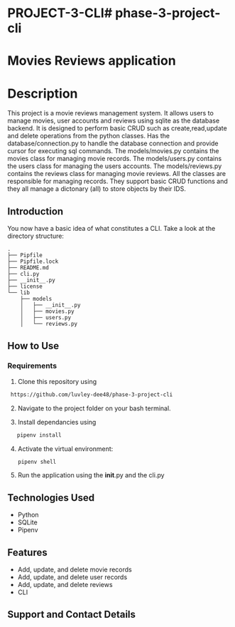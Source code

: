 # PROJECT-3-CLI# phase-3-project-cli

# Movies Reviews application

# Description

This project is a movie reviews management system. It allows users to manage movies, user accounts and reviews using sqlite as the database backend. It is designed to perform basic CRUD such as create,read,update and delete operations from the python classes. Has the database/connection.py to handle the database connection and provide cursor for executing sql commands.
The models/movies.py contains the movies class for managing movie records. The models/users.py contains the users class for managing the users accounts. The models/reviews.py contains the reviews class for managing movie reviews.
All the classes are responsible for managing records. They support basic CRUD functions and they all manage a dictonary (all) to store objects by their IDS.

## Introduction

You now have a basic idea of what constitutes a CLI. Take a look at the directory structure:

```console
.
├── Pipfile
├── Pipfile.lock
├── README.md
├── cli.py
├── __init__.py
├── license
└── lib
    ├── models
    │   ├── __init__.py
    │   ├── movies.py
    │   ├── users.py
    │   └── reviews.py
```

## How to Use

### Requirements

1. Clone this repository using

```bash
 https://github.com/luvley-dee48/phase-3-project-cli

```

2. Navigate to the project folder on your bash terminal.

3. Install dependancies using

```bash
   pipenv install
```

4. Activate the virtual environment:
   ```bash
   pipenv shell
   ```
5. Run the application using the **init**.py and the cli.py

## Technologies Used

- Python
- SQLite
- Pipenv

## Features

- Add, update, and delete movie records
- Add, update, and delete user records
- Add, update, and delete reviews
- CLI

## Support and Contact Details

